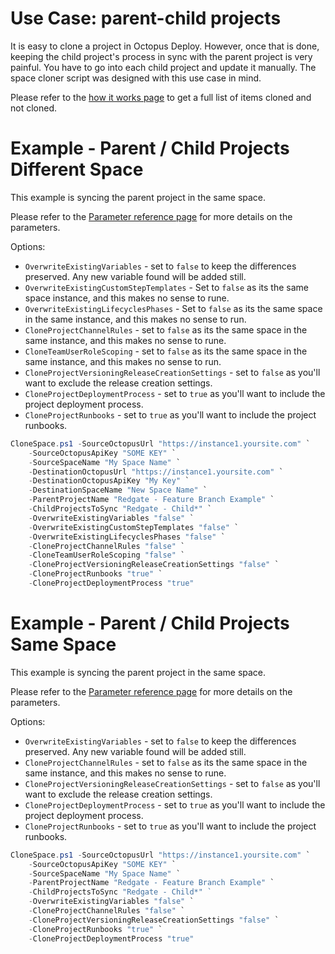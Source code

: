# Use Case: parent-child projects
It is easy to clone a project in Octopus Deploy.  However, once that is done, keeping the child project's process in sync with the parent project is very painful.  You have to go into each child project and update it manually.  The space cloner script was designed with this use case in mind. 

Please refer to the [how it works page](HowItWorks.md#what-will-it-clone) to get a full list of items cloned and not cloned.

# Example - Parent / Child Projects Different Space

This example is syncing the parent project in the same space.  

Please refer to the [Parameter reference page](CloneSpaceParameterReference.md) for more details on the parameters.

Options:
- `OverwriteExistingVariables` - set to `false` to keep the differences preserved.  Any new variable found will be added still.  
- `OverwriteExistingCustomStepTemplates` - Set to `false` as its the same space instance, and this makes no sense to rune.
- `OverwriteExistingLifecyclesPhases` - Set to `false` as its the same space in the same instance, and this makes no sense to run.
- `CloneProjectChannelRules` - set to `false` as its the same space in the same instance, and this makes no sense to rune.
- `CloneTeamUserRoleScoping` - set to `false` as its the same space in the same instance, and this makes no sense to run.
- `CloneProjectVersioningReleaseCreationSettings` - set to `false` as you'll want to exclude the release creation settings.
- `CloneProjectDeploymentProcess` - set to `true` as you'll want to include the project deployment process.
- `CloneProjectRunbooks` - set to `true` as you'll want to include the project runbooks.

```PowerShell
CloneSpace.ps1 -SourceOctopusUrl "https://instance1.yoursite.com" `
    -SourceOctopusApiKey "SOME KEY" `
    -SourceSpaceName "My Space Name" `
    -DestinationOctopusUrl "https://instance1.yoursite.com" `
    -DestinationOctopusApiKey "My Key" `
    -DestinationSpaceName "New Space Name" `
    -ParentProjectName "Redgate - Feature Branch Example" `
    -ChildProjectsToSync "Redgate - Child*" `
    -OverwriteExistingVariables "false" `
    -OverwriteExistingCustomStepTemplates "false" `
    -OverwriteExistingLifecyclesPhases "false" `
    -CloneProjectChannelRules "false" `
    -CloneTeamUserRoleScoping "false" `
    -CloneProjectVersioningReleaseCreationSettings "false" `
    -CloneProjectRunbooks "true" `
    -CloneProjectDeploymentProcess "true"
```

# Example - Parent / Child Projects Same Space

This example is syncing the parent project in the same space.  

Please refer to the [Parameter reference page](ProjectSyncerParameterReference.md) for more details on the parameters.

Options:
- `OverwriteExistingVariables` - set to `false` to keep the differences preserved.  Any new variable found will be added still.  
- `CloneProjectChannelRules` - set to `false` as its the same space in the same instance, and this makes no sense to rune.
- `CloneProjectVersioningReleaseCreationSettings` - set to `false` as you'll want to exclude the release creation settings.
- `CloneProjectDeploymentProcess` - set to `true` as you'll want to include the project deployment process.
- `CloneProjectRunbooks` - set to `true` as you'll want to include the project runbooks.

```PowerShell
CloneSpace.ps1 -SourceOctopusUrl "https://instance1.yoursite.com" `
    -SourceOctopusApiKey "SOME KEY" `
    -SourceSpaceName "My Space Name" `
    -ParentProjectName "Redgate - Feature Branch Example" `
    -ChildProjectsToSync "Redgate - Child*" `  
    -OverwriteExistingVariables "false" `
    -CloneProjectChannelRules "false" `
    -CloneProjectVersioningReleaseCreationSettings "false" `
    -CloneProjectRunbooks "true" `
    -CloneProjectDeploymentProcess "true"
```
